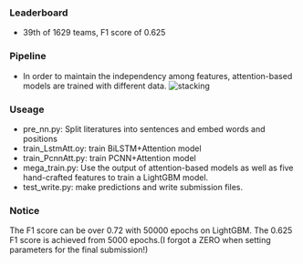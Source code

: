 ### Leaderboard
* 39th of 1629 teams, F1 score of 0.625

### Pipeline
* In order to maintain the independency among features, attention-based models are trained with different data.
![stacking](https://user-images.githubusercontent.com/22106895/50928373-1d9f5100-1420-11e9-87c2-d666a0cdf5ed.png)
### Useage
* pre_nn.py: Split literatures into sentences and embed words and positions <br/>
* train_LstmAtt.oy: train BiLSTM+Attention model<br/>
* train_PcnnAtt.py: train PCNN+Attention model<br/>
* mega_train.py: Use the output of attention-based models as well as five hand-crafted features to train a LightGBM model.<br/>
* test_write.py: make predictions and write submission files.<br/>
### Notice
The F1 score can be over 0.72 with 50000 epochs on LightGBM. The 0.625 F1 score is achieved from 5000 epochs.(I forgot a ZERO when setting parameters for the final submission!)
